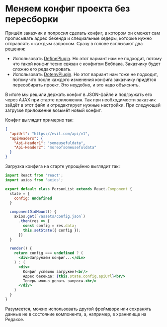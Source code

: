 # Меняем конфиг проекта без пересборки

Пришёл заказчик и попросил сделать конфиг, в котором он сможет сам прописывать адрес бекенда и специальные хедеры, которые нужно отправлять с каждым запросом. Сразу в голове всплывают два решения:
* Использовать [DefinePlugin](https://webpack.js.org/plugins/define-plugin/). Но этот вариант нам не подходит, потому что такой конфиг тесно связан с конфигом Вебпака. Заказчику будет сложно его редактировать.
* Использовать [DotenvPlugin](https://github.com/mrsteele/dotenv-webpack). Но этот вариант нам тоже не подходит, потому что после каждого изменения конфига заказчику придётся пересобирать проект. Это неудобно, и это надо объяснять.

В итоге мы решили держать конфиг в JSON-файле и подгружать его через AJAX при старте приложения. Так при необходимости заказчик зайдёт в  этот файл и отредактирует нужные настройки. При следующей загрузке приложение возьмёт новый конфиг.

Конфиг выглядит примерно так:
```json
{
  "apiUrl": "https://evil.com/api/v1",
  "apiHeaders": {
    "Api-Header1": "someusefuldata",
    "Api-Header2": "moreofsomeusefuldata"
  }
}
```

Загрузка конфига на старте упрощённо выглядит так:
```jsx
import React from 'react';
import axios from 'axios';

export default class PersonList extends React.Component {
  state = {
    config: undefined
  }

  componentDidMount() {
    axios.get(`/assets/config.json`)
      .then(res => {
        const config = res.data;
        this.setState({ config });
      })
  }

  render() {
    return config === undefined ? (
      <div>Загружаем конфиг...</div>
    ) : (
      <div>
        Конфиг успешно загружен!<br/>
        Адрес бекенда: {this.state.config.apiUrl}<br/>
        Теперь можно делать запросы.<br/>
      </div>
    )
  }
}
```

Разумеется, можно использовать другой фреймворк или сохранять данные не в состояние компонента, а, например, в хранилище на Редаксе.
